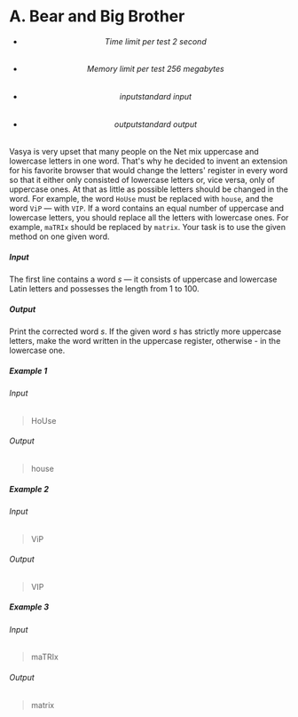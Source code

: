 # A. Bear and Big Brother

- <h6> <center> Time limit per test 2 second </center> </h6>
- <h6> <center> Memory limit per test 256 megabytes </center> </h6>
- <h6> <center> inputstandard input </center> </h6>
- <h6> <center>outputstandard output </center> </h6>

Vasya is very upset that many people on the Net mix uppercase and lowercase letters in one word. 
That's why he decided to invent an extension for his favorite browser that would change the letters' 
register in every word so that it either only consisted of lowercase letters or, vice versa, only of uppercase ones. 
At that as little as possible letters should be changed in the word. For example, the word `HoUse` must be replaced with `house`, and 
the word `ViP` — with `VIP`. If a word contains an equal number of uppercase and lowercase letters, you should replace all the letters with 
lowercase ones. For example, `maTRIx` should be replaced by `matrix`. Your task is to use the given method on one given word.

<h5>Input</h5>

The first line contains a word *s* — it consists of uppercase and lowercase Latin letters and possesses the length from 1 to 100.


<h5>Output</h5>

Print the corrected word *s*. If the given word *s* has strictly more uppercase letters, make the word written in the uppercase register, 
otherwise - in the lowercase one.


<h5>Example 1</h5>

<h6>Input</h6>

>HoUse

<h6>Output</h6>

>house

<h5>Example 2</h5>

<h6>Input</h6>

>ViP

<h6>Output</h6>

>VIP 


<h5>Example 3</h5>

<h6>Input</h6>

>maTRIx

<h6>Output</h6>

>matrix
